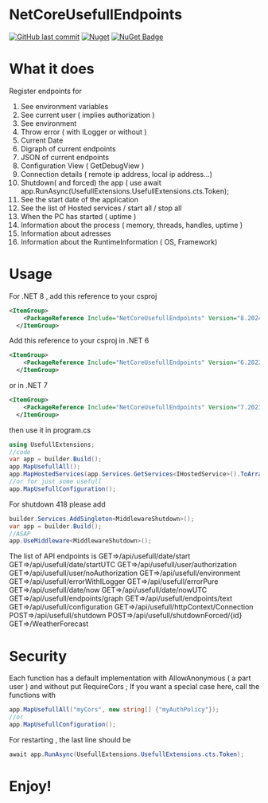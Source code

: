 # NetCoreUsefullEndpoints

[![GitHub last commit](https://img.shields.io/github/last-commit/ignatandrei/NetCoreUsefullEndpoints?label=updated)](https://github.com/ignatandrei/NetCoreUsefullEndpoints)
[![Nuget](https://img.shields.io/nuget/v/NetCoreUsefullEndpoints)](https://www.nuget.org/packages/NetCoreUsefullEndpoints)
[![NuGet Badge](https://buildstats.info/nuget/NetCoreUsefullEndpoints)](https://www.nuget.org/packages/NetCoreUsefullEndpoints/)

# What it does

Register endpoints for

1. See environment variables
2. See current user ( implies authorization )
3. See environment
3. Throw error ( with ILogger or without )
4. Current Date
5. Digraph of current endpoints
6. JSON of current endpoints
7. Configuration View ( GetDebugView )
8. Connection details ( remote ip address, local ip address...)
9. Shutdown( and forced) the app ( use await app.RunAsync(UsefullExtensions.UsefullExtensions.cts.Token);
10. See the start date of the application
11. See the list of Hosted services / start all / stop all
12. When the PC has started ( uptime )
13. Information about the process ( memory, threads, handles, uptime )
14. Information about adresses
15. Information about the RuntimeInformation ( OS, Framework)
  

# Usage
For .NET 8 , add this reference to your csproj

```xml
<ItemGroup>
    <PackageReference Include="NetCoreUsefullEndpoints" Version="8.2024.906.1703" />
  </ItemGroup>

```

Add this reference to your csproj in .NET 6

```xml
<ItemGroup>
    <PackageReference Include="NetCoreUsefullEndpoints" Version="6.2022.1231.1100" />
  </ItemGroup>

```
or in .NET 7

```xml
<ItemGroup>
    <PackageReference Include="NetCoreUsefullEndpoints" Version="7.2023.1216.1825" />
  </ItemGroup>

```

then use it in program.cs

```csharp
using UsefullExtensions;
//code
var app = builder.Build();
app.MapUsefullAll();
app.MapHostedServices(app.Services.GetServices<IHostedService>().ToArray());
//or for just some usefull
app.MapUsefullConfiguration();
```

For shutdown 418 please add
```csharp
builder.Services.AddSingleton<MiddlewareShutdown>();
var app = builder.Build();
//ASAP
app.UseMiddleware<MiddlewareShutdown>();
```

The list of API endpoints is
GET=>/api/usefull/date/start
GET=>/api/usefull/date/startUTC
GET=>/api/usefull/user/authorization
GET=>/api/usefull/user/noAuthorization
GET=>/api/usefull/environment
GET=>/api/usefull/errorWithILogger
GET=>/api/usefull/errorPure
GET=>/api/usefull/date/now
GET=>/api/usefull/date/nowUTC
GET=>/api/usefull/endpoints/graph
GET=>/api/usefull/endpoints/text
GET=>/api/usefull/configuration
GET=>/api/usefull/httpContext/Connection
POST=>/api/usefull/shutdown
POST=>/api/usefull/shutdownForced/{id}
GET=>/WeatherForecast
  
# Security

Each function has a default implementation with AllowAnonymous ( a part user ) and without put RequireCors ;
If you want a special case here, call the functions with
```csharp
app.MapUsefullAll("myCors", new string[] {"myAuthPolicy"});
//or
app.MapUsefullConfiguration();
```
For restarting , the last line should be
```csharp
await app.RunAsync(UsefullExtensions.UsefullExtensions.cts.Token);
```

# Enjoy!
